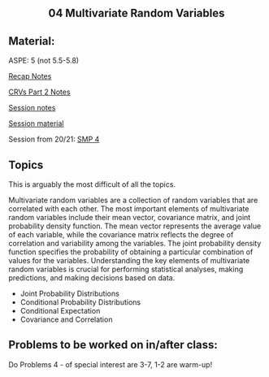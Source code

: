 <h2 align="center">04 Multivariate Random Variables</h2>

## Material:

ASPE: 5 (not 5.5-5.8)

[Recap Notes](https://drive.google.com/file/d/1yZL4gWiAUtDzCDNDwJtEUSrKSSYafxNO/view?usp=sharing)

[CRVs Part 2 Notes](https://drive.google.com/open?id=1pss581Ri0gmEglCWvUAjUXVsaLWqfs63&usp=drive_fs)

[Session notes](https://drive.google.com/file/d/15LonbLfH9oToNl76casNY0AW1OvdZIbv/view?usp=sharing)

[Session material](https://viaucdk-my.sharepoint.com/:f:/g/personal/rib_viauc_dk/EoKqqy67NdBBk7Qnug21TH4BXHHtg2jlNNSF45_H9n7feg?e=d7LENR)

Session from 20/21: [SMP 4](https://youtu.be/v4rf4b2YPls)

## Topics

This is arguably the most difficult of all the topics.

Multivariate random variables are a collection of random variables that are correlated with each other. The most important elements of multivariate random variables include their mean vector, covariance matrix, and joint probability density function. The mean vector represents the average value of each variable, while the covariance matrix reflects the degree of correlation and variability among the variables. The joint probability density function specifies the probability of obtaining a particular combination of values for the variables. Understanding the key elements of multivariate random variables is crucial for performing statistical analyses, making predictions, and making decisions based on data.

- Joint Probability Distributions
- Conditional Probability Distributions
- Conditional Expectation
- Covariance and Correlation

## Problems to be worked on in/after class:

Do Problems 4 - of special interest are 3-7, 1-2 are warm-up!

